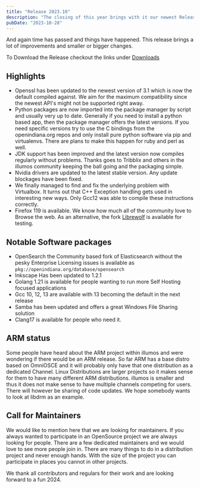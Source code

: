 ```yaml
---
title: "Release 2023.10"
description: "The closing of this year brings with it our newest Release. We are happy to announce OpenIndiana 2023.10"
pubDate: "2023-10-28"
---
```


And again time has passed and things have happened. This release brings a lot of improvements and smaller or bigger changes.

To Download the Release checkout the links under [Downloads](/downloads)

## Highlights
- Openssl has been updated to the newest version of 3.1 which is now the default compiled against. We aim for the maximum compatibility since the newest API's might not be supported right away.
- Python packages are now imported into the package manager by script and usually very up to date. Generally if you need to install a python based app, then the package manager offers the latest versions.
  If you need specific versions try to use the C bindings from the openindiana.org repos and only install pure python software
  via pip and virtualenvs. There are plans to make this happen for ruby and perl as well.
- JDK support has been improved and the latest version now compiles regularly without problems. Thanks goes to Tribblix and others in the illumos community keeping the ball going and the packaging simple.
- Nvidia drivers are updated to the latest stable version. Any update blockages have been fixed.
- We finally managed to find and fix the underlying problem with Virtualbox. It turns out that C++ Exception handling gets used in interesting new ways. Only Gcc12 was able to compile these instructions correctly.
- Firefox 119 is available. We know how much all of the community love to Browse the web. As an alternative, the fork [Librewolf](https://librewolf.net/) is available for testing.

## Notable Software packages
- OpenSearch the Community based fork of Elasticsearch without the pesky Enterprise Licensing issues is available as `pkg://openindiana.org/database/opensearch`
- Inkscape Has been updated to 1.2.1
- Golang 1.21 is available for people wanting to run more Self Hosting focused applications
- Gcc 10, 12, 13 are available with 13 becoming the default in the next release
- Samba has been updated and offers a great Windows File Sharing solution
- Clang17 is available for people who need it.

## ARM status
Some people have heard about the ARM project within illumos and were wondering if there would be an ARM release. So far ARM has a base distro based on OmniOSCE and it will probably
only have that one distribution as a dedicated Channel. Linux Distributions are larger projects so it makes sense for them to have many different ARM distributions. illumos is smaller
and thus it does not make sense to have multiple channels competing for users. There will however be sharing of code updates. We hope somebody wants to look at libdrm as an example.

## Call for Maintainers
We would like to mention here that we are looking for maintainers. If you always wanted to participate in an OpenSource project we are always looking for people. There are a few dedicated maintainers
and we would love to see more people join in. There are many things to do in a distribution project and never enough hands. With the size of the project you can participate in places
you cannot in other projects.

We thank all contributors and regulars for their work and are looking forward to a fun 2024.

